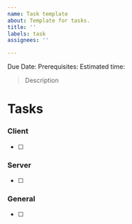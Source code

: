 ```yaml
---
name: Task template
about: Template for tasks.
title: ''
labels: task
assignees: ''

---
```


Due Date: 
Prerequisites: 
Estimated time:

> Description

# Tasks

### Client
- [ ] 
### Server
- [ ] 
### General
- [ ] 
